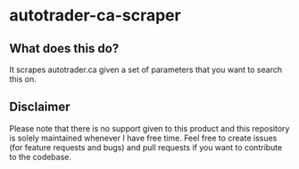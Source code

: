 # autotrader-ca-scraper

## What does this do?
It scrapes autotrader.ca given a set of parameters that you want to search this on.


## Disclaimer 

Please note that there is no support given to this product and this repository is solely maintained whenever I have free time. Feel free to create issues (for feature requests and bugs) and pull requests if you want to contribute to the codebase. 
